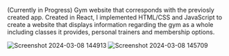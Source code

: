 (Currently in Progress)
Gym website that corresponds with the previosly created app. Created in React, I implemented HTML/CSS and JavaScript to create a website that displays information regarding the gym as a whole including classes it provides, personal trainers and membership options.


 ![Screenshot 2024-03-08 144913](https://github.com/CScott17/gym-site/assets/90429126/354afb0f-d412-42d5-a30e-bd9306f922c9)
![Screenshot 2024-03-08 145709](https://github.com/CScott17/gym-site/assets/90429126/1a767b2b-cd6b-407e-b591-bd817be27c92)
